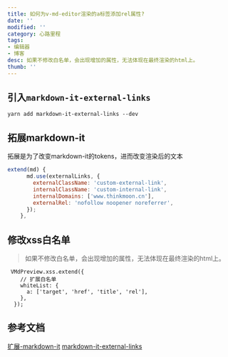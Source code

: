 ```yaml
---
title: 如何为v-md-editor渲染的a标签添加rel属性?
date: ''
modified: ''
category: 心路里程
tags:
- 编辑器
- 博客
desc: 如果不修改白名单，会出现增加的属性，无法体现在最终渲染的html上。
thumb: ''
---
```


## 引入`markdown-it-external-links`

```
yarn add markdown-it-external-links --dev
```

## 拓展markdown-it

拓展是为了改变markdown-it的tokens，进而改变渲染后的文本

```js
extend(md) {
      md.use(externalLinks, {
        externalClassName: 'custom-external-link',
        internalClassName: 'custom-internal-link',
        internalDomains: ['www.thinkmoon.cn'],
        externalRel: 'nofollow noopener noreferrer',
      });
    },
```

## 修改xss白名单

> 如果不修改白名单，会出现增加的属性，无法体现在最终渲染的html上。

```
 VMdPreview.xss.extend({
    // 扩展白名单
    whiteList: {
      a: ['target', 'href', 'title', 'rel'],
    },
  });
```

## 参考文档

[扩展-markdown-it](https://code-farmer-i.github.io/vue-markdown-editor/zh/theme/github.html#%E6%89%A9%E5%B1%95-markdown-it)
[markdown-it-external-links](https://github.com/rotorz/markdown-it-external-links)